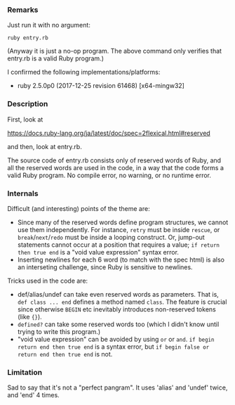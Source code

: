 ### Remarks

Just run it with no argument:

    ruby entry.rb

(Anyway it is just a no-op program. The above command only verifies
that entry.rb is a valid Ruby program.)

I confirmed the following implementations/platforms:

* ruby 2.5.0p0 (2017-12-25 revision 61468) [x64-mingw32]

### Description

First, look at

https://docs.ruby-lang.org/ja/latest/doc/spec=2flexical.html#reserved

and then, look at entry.rb.

The source code of entry.rb consists only of reserved words of Ruby,
and all the reserved words are used in the code, in a way that the code
forms a valid Ruby program. No compile error, no warning, or no runtime error.


### Internals

Difficult (and interesting) points of the theme are:

* Since many of the reserved words define program structures, we cannot
  use them independently. For instance, `retry` must be inside `rescue`,
  or `break`/`next`/`redo` must be inside a looping construct.
  Or, jump-out statements cannot occur at a position that requires a
  value; `if return then true end` is a "void value expression" syntax error.
* Inserting newlines for each 6 word (to match with the spec html) is also
  an interseting challenge, since Ruby is sensitive to newlines.

Tricks used in the code are:

* def/alias/undef can take even reserved words as parameters.
  That is, `def class ... end` defines a method named `class`.
  The feature is crucial since otherwise `BEGIN` etc inevitably
  introduces non-reserved tokens (like `{}`).
* `defined?` can take some reserved words too (which I didn't know
  until trying to write this program.)
* "void value expression" can be avoided by using `or` or `and`.
  `if begin return end then true end` is a syntax error, but
  `if begin false or return end then true end` is not.


### Limitation

Sad to say that it's not a "perfect pangram".
It uses 'alias' and 'undef' twice, and 'end' 4 times.
